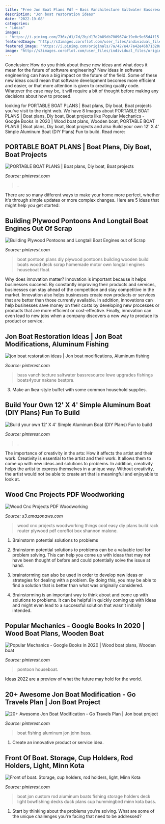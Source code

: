 ```yaml
---
title: "Free Jon Boat Plans Pdf ~ Bass Vanchitecture Saltwater Bassresource Lowe Upgrades Fishings Boats4your Nakane Bestpra"
description: "Jon boat restoration ideas"
date: "2022-10-08"
categories:
- "ideas"
images:
- "https://i.pinimg.com/736x/d1/7d/2b/d17d2b89db7009674c19e0c9e65d4f15.jpg"
featuredImage: "http://s3images.coroflot.com/user_files/individual_files/original_259093_fLEjzTtwBfCdOMNZQynwqYj0I.jpg"
featured_image: "https://i.pinimg.com/originals/7a/42/e4/7a42e46b71320a75449cd3471fc16925.jpg"
image: "http://s3images.coroflot.com/user_files/individual_files/original_259093_fLEjzTtwBfCdOMNZQynwqYj0I.jpg"
---
```



Conclusion: How do you think about these new ideas and what does it mean for the future of software engineering?
New ideas in software engineering can have a big impact on the future of the field. Some of these new ideas could mean that software development becomes more efficient and easier, or that more attention is given to creating quality code. Whatever the case may be, it will require a bit of thought before making any decisions about how to proceed.

	

		
looking for PORTABLE BOAT PLANS | Boat plans, Diy boat, Boat projects you've visit to the right web. We have 8 Images about PORTABLE BOAT PLANS | Boat plans, Diy boat, Boat projects like Popular Mechanics - Google Books in 2020 | Wood boat plans, Wooden boat, PORTABLE BOAT PLANS | Boat plans, Diy boat, Boat projects and also Build your own 12&#039; X 4&#039; Simple Aluminum Boat (DIY Plans) Fun to build. Read more:
		
    
## PORTABLE BOAT PLANS | Boat Plans, Diy Boat, Boat Projects

<img loading=lazy src="https://i.pinimg.com/736x/d1/7d/2b/d17d2b89db7009674c19e0c9e65d4f15.jpg" onerror="this.onerror=null;this.src='https://tse3.mm.bing.net/th?id=OIP.7VDpiW3imsPX5oU3i8Bb5QHaFr&amp;pid=15.1';" alt="PORTABLE BOAT PLANS | Boat plans, Diy boat, Boat projects">

_Source: pinterest.com_

>. 

	

There are so many different ways to make your home more perfect, whether it's through simple updates or more complex changes. Here are 5 ideas that might help you get started: 

    
## Building Plywood Pontoons And Longtail Boat Engines Out Of Scrap

<img loading=lazy src="https://i.pinimg.com/736x/08/b6/52/08b6523183d62371338692fde3e26e8a--plywood-boat-wood-boats.jpg" onerror="this.onerror=null;this.src='https://tse1.mm.bing.net/th?id=OIP.ZLoPfy9IcOYTWAkTWQVg1gHaFj&amp;pid=15.1';" alt="Building Plywood Pontoons and Longtail Boat Engines out of Scrap">

_Source: pinterest.com_

>boat pontoon plans diy plywood pontoons building wooden build boats wood deck scrap homemade motor own longtail engines houseboat float. 

	

Why does innovation matter?
Innovation is important because it helps businesses succeed. By constantly improving their products and services, businesses can stay ahead of the competition and stay competitive in the market. Innovation also helps businesses create new products or services that are better than those currently available. In addition, innovations can help businesses save money on their costs by developing new processes or products that are more efficient or cost-effective. Finally, innovation can even lead to new jobs when a company discovers a new way to produce its product or service.

    
## Jon Boat Restoration Ideas | Jon Boat Modifications, Aluminum Fishing

<img loading=lazy src="https://i.pinimg.com/originals/bb/b0/0b/bbb00b4a70feab3fa041bbacaa9fa27d.jpg" onerror="this.onerror=null;this.src='https://tse2.mm.bing.net/th?id=OIP.kY9PZ1M88sjkVCzDgKsuPAHaFO&amp;pid=15.1';" alt="jon boat restoration ideas | Jon boat modifications, Aluminum fishing">

_Source: pinterest.com_

>bass vanchitecture saltwater bassresource lowe upgrades fishings boats4your nakane bestpra. 

	

3. Make an Ikea-style buffet with some common household supplies.

    
## Build Your Own 12&#039; X 4&#039; Simple Aluminum Boat (DIY Plans) Fun To Build

<img loading=lazy src="https://i.pinimg.com/736x/d9/31/e9/d931e9cb1fe3fc8fe6047cd2bfb6afe9.jpg" onerror="this.onerror=null;this.src='https://tse2.mm.bing.net/th?id=OIP.WXlnICU_CDLI8iq1sTA9GAHaFj&amp;pid=15.1';" alt="Build your own 12&#039; X 4&#039; Simple Aluminum Boat (DIY Plans) Fun to build">

_Source: pinterest.com_

>. 

	

The importance of creativity in the arts: How it affects the artist and their work.
Creativity is essential to the artist and their work. It allows them to come up with new ideas and solutions to problems. In addition, creativity helps the artist to express themselves in a unique way. Without creativity, the artist would not be able to create art that is meaningful and enjoyable to look at.

    
## Wood Cnc Projects PDF Woodworking

<img loading=lazy src="http://s3images.coroflot.com/user_files/individual_files/original_259093_fLEjzTtwBfCdOMNZQynwqYj0I.jpg" onerror="this.onerror=null;this.src='https://tse3.mm.bing.net/th?id=OIP.ux9dyF2om85b4iuQfqKa4wHaE8&amp;pid=15.1';" alt="Wood Cnc Projects PDF Woodworking">

_Source: s3.amazonaws.com_

>wood cnc projects woodworking things cool easy diy plans build rack router plywood pdf coroflot box shannon malone. 

	

1. Brainstorm potential solutions to problems
1. Brainstorm potential solutions to problems can be a valuable tool for problem solving. This can help you come up with ideas that may not have been thought of before and could potentially solve the issue at hand.
2. brainstorming can also be used in order to develop new ideas or strategies for dealing with a problem. By doing this, you may be able to find a solution that is better than what was originally considered.

3. Brainstorming is an important way to think about and come up with solutions to problems. It can be helpful in quickly coming up with ideas and might even lead to a successful solution that wasn’t initially intended.

    
## Popular Mechanics - Google Books In 2020 | Wood Boat Plans, Wooden Boat

<img loading=lazy src="https://i.pinimg.com/736x/b8/5f/3f/b85f3f1e730a18b931e5b04296f07220.jpg" onerror="this.onerror=null;this.src='https://tse1.mm.bing.net/th?id=OIP.E2kasAzxA7u3plDuhLcSfAHaLK&amp;pid=15.1';" alt="Popular Mechanics - Google Books in 2020 | Wood boat plans, Wooden boat">

_Source: pinterest.com_

>pontoon houseboat. 

	

Ideas 2022 are a preview of what the future may hold for the world.

    
## 20+ Awesome Jon Boat Modification - Go Travels Plan | Jon Boat Project

<img loading=lazy src="https://i.pinimg.com/originals/bd/d0/2e/bdd02e4e59e84d1d91958752b3879ab8.jpg" onerror="this.onerror=null;this.src='https://tse1.mm.bing.net/th?id=OIP.2Bq1Xc2xePgDsRBrFY6wDgHaFj&amp;pid=15.1';" alt="20+ Awesome Jon Boat Modification - Go Travels Plan | Jon boat project">

_Source: pinterest.com_

>boat fishing aluminum jon john bass. 

	

1. Create an innovative product or service idea.

    
## Front Of Boat. Storage, Cup Holders, Rod Holders, Light, Minn Kota

<img loading=lazy src="https://i.pinimg.com/originals/7a/42/e4/7a42e46b71320a75449cd3471fc16925.jpg" onerror="this.onerror=null;this.src='https://tse2.mm.bing.net/th?id=OIP.Mo0aVaHErVViEIsWVtddhwHaFj&amp;pid=15.1';" alt="Front of boat. Storage, cup holders, rod holders, light, Minn Kota">

_Source: pinterest.com_

>boat jon custom rod aluminum boats fishing storage holders deck light bowfishing decks duck plans cup hummingbird minn kota bass. 

	

1. Start by thinking about the problems you're solving. What are some of the unique challenges you're facing that need to be addressed? 

